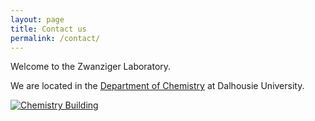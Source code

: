 ```yaml
---
layout: page
title: Contact us
permalink: /contact/
---
```

Welcome to the Zwanziger Laboratory.

We are located in the [Department of Chemistry](https://dal.ca/faculty/science/chemistry.html) at Dalhousie University.

[![Chemistry Building](/assets/images/DalChemBuilding.jpg)](https://dal.ca/faculty/science/chemistry.html)
